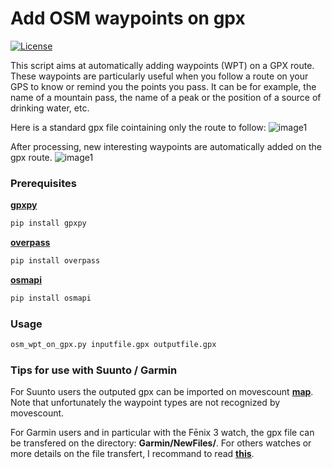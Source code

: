 Add OSM waypoints on gpx
======
[![License](https://img.shields.io/pypi/l/osmapi.svg)](https://github.com/krisanselmo/osm_wpt/blob/master/LICENSE)

This script aims at automatically adding waypoints (WPT) on a GPX route. These waypoints are particularly useful when you follow a route on your GPS to know or remind you the points you pass. It can be for example, the name of a mountain pass, the name of a peak or the position of a source of drinking water, etc.

Here is a standard gpx file cointaining only the route to follow:
![image1](https://cloud.githubusercontent.com/assets/1937089/19481162/56d2f34a-954d-11e6-8f64-9121a9b0be76.png)

After processing, new interesting waypoints are automatically added on the gpx route.
![image1](https://cloud.githubusercontent.com/assets/1937089/19481195/6f72bb56-954d-11e6-8c2b-59dcf30ff800.png)

### Prerequisites

[**gpxpy**](https://github.com/tkrajina/gpxpy) 
```bash
pip install gpxpy
```
[**overpass**](https://github.com/mvexel/overpass-api-python-wrapper)
```bash
pip install overpass
```
[**osmapi**](https://github.com/metaodi/osmapi)
```bash
pip install osmapi
```

### Usage

```bash
osm_wpt_on_gpx.py inputfile.gpx outputfile.gpx
```

### Tips for use with Suunto / Garmin

For Suunto users the outputed gpx can be imported on movescount [**map**](http://www.movescount.com/map). Note that unfortunately the waypoint types are not recognized by movescount. 

For Garmin users and in particular with the Fēnix 3 watch, the gpx file can be transfered on the directory: **Garmin/NewFiles/**. For others watches or more details on the file transfert, I recommand to read [**this**](http://www.scarletfire.co.uk/transfer-gpx-file-to-garmin/).
